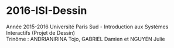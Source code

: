 # 2016-ISI-Dessin
Année 2015-2016 Université Paris Sud - Introduction aux Systèmes Interactifs (Projet de Dessin)  
Trinôme : ANDRIANIRINA Tojo, GABRIEL Damien et NGUYEN Julie

